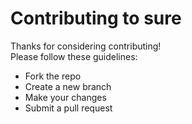 # Contributing to sure

Thanks for considering contributing!  
Please follow these guidelines:
- Fork the repo
- Create a new branch
- Make your changes
- Submit a pull request
